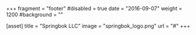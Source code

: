 +++
fragment = "footer"
#disabled = true
date = "2016-09-07"
weight = 1200
#background = ""


[asset]
  title = "Springbok LLC"
  image = "springbok_logo.png"
  url = "#"
+++

